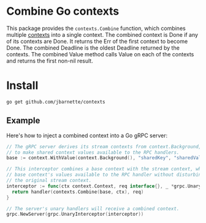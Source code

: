 # Combine Go contexts

This package provides the `contexts.Combine` function, which combines multiple [contexts](https://pkg.go.dev/context) into a single context. The combined context is Done if any of its contexts are Done. It returns the Err of the first context to become Done. The combined Deadline is the oldest Deadline returned by the contexts. The combined Value method calls Value on each of the contexts and returns the first non-nil result.

# Install

```
go get github.com/jbarnette/contexts
```

## Example

Here's how to inject a combined context into a Go gRPC server:

```go
// The gRPC server derives its stream contexts from context.Background, so it's difficult
// to make shared context values available to the RPC handlers.
base := context.WithValue(context.Background(), "sharedKey", "sharedValue")

// This interceptor combines a base context with the stream context, which makes the
// base context's values available to the RPC handler without disturbing any values in
// the original stream context.
interceptor := func(ctx context.Context, req interface{}, _ *grpc.UnaryServerInfo, handler grpc.UnaryHandler) (res interface{}, err error) {
  return handler(contexts.Combine(base, ctx), req)
}

// The server's unary handlers will receive a combined context.
grpc.NewServer(grpc.UnaryInterceptor(interceptor))
```

